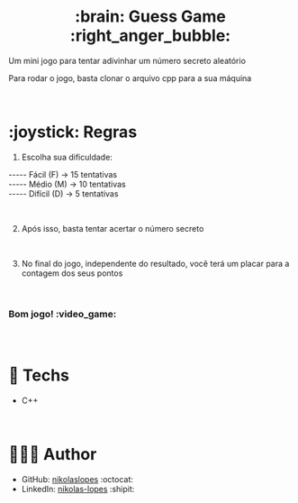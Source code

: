 <div align="center">
  <h1><strong>	:brain: Guess Game :right_anger_bubble: </strong></h1>
</div>
  <p>Um mini jogo para tentar adivinhar um número secreto aleatório</p>
  <p>Para rodar o jogo, basta clonar o arquivo cpp para a sua máquina</p>
<br>
 <h1><strong>	:joystick: Regras </strong></h1>

1. Escolha sua dificuldade: <br>

 ----- Fácil (F) -> 15 tentativas <br>
 ----- Médio (M) -> 10 tentativas <br>
 ----- Difícil (D) -> 5 tentativas <br>
 
 <br>
 
2. Após isso, basta tentar acertar o número secreto

<br>

3. No final do jogo, independente do resultado, você terá um placar para a contagem dos seus pontos

<br>

<h3>Bom jogo! :video_game:<h3>
 
 <br>
  
# 🚀 Techs
- C++
    
 <br>
   
# 👨🏻‍💻 Author

- GitHub: [nikolaslopes](https://github.com/nikolaslopes) :octocat:
- LinkedIn: [nikolas-lopes](https://www.linkedin.com/in/nikolas-lopes-b06524209/) :shipit:
